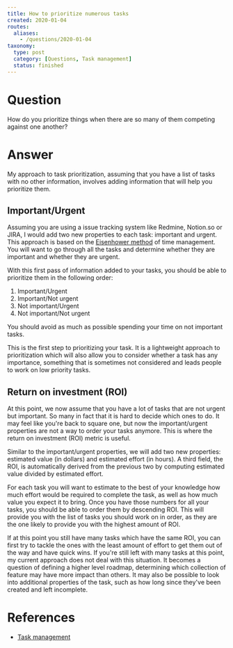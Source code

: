 ```yaml
---
title: How to prioritize numerous tasks
created: 2020-01-04
routes:
  aliases:
    - /questions/2020-01-04
taxonomy:
  type: post
  category: [Questions, Task management]
  status: finished
---
```


# Question
How do you prioritize things when there are so many of them competing against one another?

# Answer
My approach to task prioritization, assuming that you have a list of tasks with no other information, involves adding information that will help you prioritize them.

## Important/Urgent
Assuming you are using a issue tracking system like Redmine, Notion.so or JIRA, I would add two new properties to each task: important and urgent. This approach is based on the [Eisenhower method](https://en.wikipedia.org/wiki/Time_management#The_Eisenhower_Method) of time management. You will want to go through all the tasks and determine whether they are important and whether they are urgent.

With this first pass of information added to your tasks, you should be able to prioritize them in the following order:
1. Important/Urgent
2. Important/Not urgent
3. Not important/Urgent
4. Not important/Not urgent

You should avoid as much as possible spending your time on not important tasks.

This is the first step to prioritizing your task. It is a lightweight approach to prioritization which will also allow you to consider whether a task has any importance, something that is sometimes not considered and leads people to work on low priority tasks.

## Return on investment (ROI)
At this point, we now assume that you have a lot of tasks that are not urgent but important. So many in fact that it is hard to decide which ones to do. It may feel like you're back to square one, but now the important/urgent properties are not a way to order your tasks anymore. This is where the return on investment (ROI) metric is useful.

Similar to the important/urgent properties, we will add two new properties: estimated value (in dollars) and estimated effort (in hours). A third field, the ROI, is automatically derived from the previous two by computing estimated value divided by estimated effort.

For each task you will want to estimate to the best of your knowledge how much effort would be required to complete the task, as well as how much value you expect it to bring. Once you have those numbers for all your tasks, you should be able to order them by descending ROI. This will provide you with the list of tasks you should work on in order, as they are the one likely to provide you with the highest amount of ROI.

If at this point you still have many tasks which have the same ROI, you can first try to tackle the ones with the least amount of effort to get them out of the way and have quick wins. If you're still left with many tasks at this point, my current approach does not deal with this situation. It becomes a question of defining a higher level roadmap, determining which collection of feature may have more impact than others. It may also be possible to look into additional properties of the task, such as how long since they've been created and left incomplete.

# References
* [Task management](../../../../../processes/task-management)
